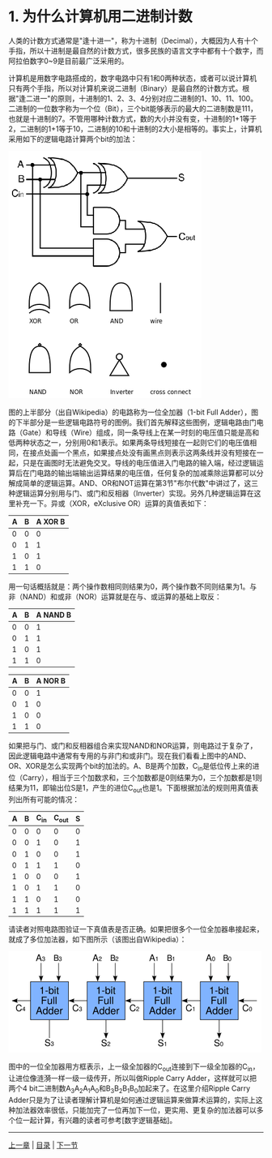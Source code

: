 # 1. 为什么计算机用二进制计数

人类的计数方式通常是"逢十进一"，称为十进制（Decimal），大概因为人有十个手指，所以十进制是最自然的计数方式，很多民族的语言文字中都有十个数字，而阿拉伯数字0~9是目前最广泛采用的。

计算机是用数字电路搭成的，数字电路中只有1和0两种状态，或者可以说计算机只有两个手指，所以对计算机来说二进制（Binary）是最自然的计数方式。根据"逢二进一"的原则，十进制的1、2、3、4分别对应二进制的1、10、11、100。二进制的一位数字称为一个位（Bit），三个bit能够表示的最大的二进制数是111，也就是十进制的7。不管用哪种计数方式，数的大小并没有变，十进制的1+1等于2，二进制的1+1等于10，二进制的10和十进制的2大小是相等的。事实上，计算机采用如下的逻辑电路计算两个bit的加法：

![1-bit Full Adder](../images/number.digitallogic.png)

图的上半部分（出自Wikipedia）的电路称为一位全加器（1-bit Full Adder），图的下半部分是一些逻辑电路符号的图例。我们首先解释这些图例，逻辑电路由门电路（Gate）和导线（Wire）组成，同一条导线上在某一时刻的电压值只能是高和低两种状态之一，分别用0和1表示。如果两条导线短接在一起则它们的电压值相同，在接点处画一个黑点，如果接点处没有画黑点则表示这两条线并没有短接在一起，只是在画图时无法避免交叉。导线的电压值进入门电路的输入端，经过逻辑运算后在门电路的输出端输出运算结果的电压值，任何复杂的加减乘除运算都可以分解成简单的逻辑运算。AND、OR和NOT运算在第3节"布尔代数"中讲过了，这三种逻辑运算分别用与门、或门和反相器（Inverter）实现。另外几种逻辑运算在这里补充一下。异或（XOR，eXclusive OR）运算的真值表如下：

| A | B | A XOR B |
|---|---|---------|
| 0 | 0 | 0 |
| 0 | 1 | 1 |
| 1 | 0 | 1 |
| 1 | 1 | 0 |

用一句话概括就是：两个操作数相同则结果为0，两个操作数不同则结果为1。与非（NAND）和或非（NOR）运算就是在与、或运算的基础上取反：

| A | B | A NAND B |
|---|---|----------|
| 0 | 0 | 1 |
| 0 | 1 | 1 |
| 1 | 0 | 1 |
| 1 | 1 | 0 |

| A | B | A NOR B |
|---|---|---------|
| 0 | 0 | 1 |
| 0 | 1 | 0 |
| 1 | 0 | 0 |
| 1 | 1 | 0 |

如果把与门、或门和反相器组合来实现NAND和NOR运算，则电路过于复杂了，因此逻辑电路中通常有专用的与非门和或非门。现在我们看看上图中的AND、OR、XOR是怎么实现两个bit的加法的。A、B是两个加数，C<sub>in</sub>是低位传上来的进位（Carry），相当于三个加数求和，三个加数都是0则结果为0，三个加数都是1则结果为11，即输出位S是1，产生的进位C<sub>out</sub>也是1。下面根据加法的规则用真值表列出所有可能的情况：

| A | B | C<sub>in</sub> | C<sub>out</sub> | S |
|---|---|----------------|-----------------|---|
| 0 | 0 | 0 | 0 | 0 |
| 0 | 0 | 1 | 0 | 1 |
| 0 | 1 | 0 | 0 | 1 |
| 0 | 1 | 1 | 1 | 0 |
| 1 | 0 | 0 | 0 | 1 |
| 1 | 0 | 1 | 1 | 0 |
| 1 | 1 | 0 | 1 | 0 |
| 1 | 1 | 1 | 1 | 1 |

请读者对照电路图验证一下真值表是否正确。如果把很多个一位全加器串接起来，就成了多位加法器，如下图所示（该图出自Wikipedia）：

![4-bit Ripple Carry Adder](../images/number.fulladder.png)

图中的一位全加器用方框表示，上一级全加器的C<sub>out</sub>连接到下一级全加器的C<sub>in</sub>，让进位像涟漪一样一级一级传开，所以叫做Ripple Carry Adder，这样就可以把两个4 bit二进制数A<sub>3</sub>A<sub>2</sub>A<sub>1</sub>A<sub>0</sub>和B<sub>3</sub>B<sub>2</sub>B<sub>1</sub>B<sub>0</sub>加起来了。在这里介绍Ripple Carry Adder只是为了让读者理解计算机是如何通过逻辑运算来做算术运算的，实际上这种加法器效率很低，只能加完了一位再加下一位，更实用、更复杂的加法器可以多个位一起计算，有兴趣的读者可参考[数字逻辑基础]。

---

[上一章](../ch13/index.md) | [目录](../index.md) | [下一节](./s02.md) 